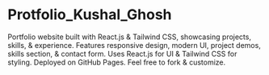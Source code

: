 # Protfolio_Kushal_Ghosh
Portfolio website built with React.js &amp; Tailwind CSS, showcasing projects, skills, &amp; experience. Features responsive design, modern UI, project demos, skills section, &amp; contact form. Uses React.js for UI &amp; Tailwind CSS for styling. Deployed on GitHub Pages. Feel free to fork &amp; customize.

